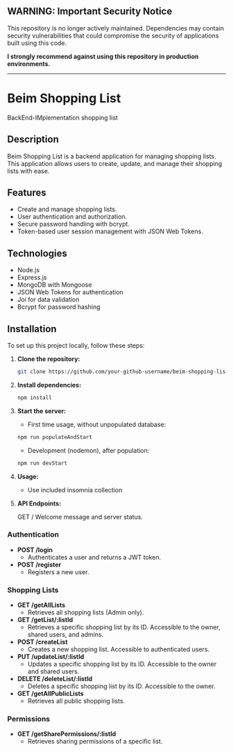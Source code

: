 ## WARNING: Important Security Notice

This repository is no longer actively maintained. Dependencies may contain security vulnerabilities that could compromise the security of applications built using this code.

**I strongly recommend against using this repository in production environments.**

--------------------------
# Beim Shopping List

BackEnd-IMplementation shopping list

## Description

Beim Shopping List is a backend application for managing shopping lists. This application allows users to create, update, and manage their shopping lists with ease.

## Features

- Create and manage shopping lists.
- User authentication and authorization.
- Secure password handling with bcrypt.
- Token-based user session management with JSON Web Tokens.

## Technologies

- Node.js
- Express.js
- MongoDB with Mongoose
- JSON Web Tokens for authentication
- Joi for data validation
- Bcrypt for password hashing

## Installation

To set up this project locally, follow these steps:

1. **Clone the repository:**
   
   ```bash
   git clone https://github.com/your-github-username/beim-shopping-list.git
    ```

2. **Install dependencies:**

    ```bash
    npm install
    ```

3. **Start the server:**

    - First time usage, without unpopulated database:
    ```bash
    npm run populateAndStart
    ```

    - Development (nodemon), after population:
    ```bash
    npm run devStart
    ```

4. **Usage:**

    - Use included insomnia collection

5. **API Endpoints:**

    GET /
        Welcome message and server status.

### Authentication

- **POST /login**
  - Authenticates a user and returns a JWT token.
- **POST /register**
  - Registers a new user.

### Shopping Lists

- **GET /getAllLists**
  - Retrieves all shopping lists (Admin only).
- **GET /getList/:listId**
  - Retrieves a specific shopping list by its ID. Accessible to the owner, shared users, and admins.
- **POST /createList**
  - Creates a new shopping list. Accessible to authenticated users.
- **PUT /updateList/:listId**
  - Updates a specific shopping list by its ID. Accessible to the owner and shared users.
- **DELETE /deleteList/:listId**
  - Deletes a specific shopping list by its ID. Accessible to the owner.
- **GET /getAllPublicLists**
  - Retrieves all public shopping lists.

### Permissions

- **GET /getSharePermissions/:listId**
  - Retrieves sharing permissions of a specific list.
